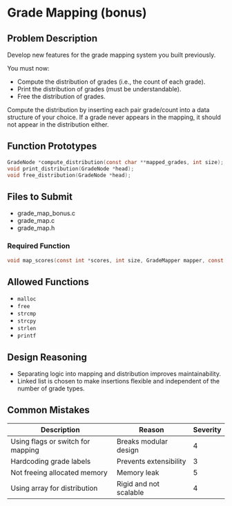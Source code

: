 # Grade Mapping (bonus)

## Problem Description

Develop new features for the grade mapping system you built previously.

You must now:

- Compute the distribution of grades (i.e., the count of each grade).
- Print the distribution of grades (must be understandable).
- Free the distribution of grades.

Compute the distribution by inserting each pair grade/count into a data structure of your choice. If a grade never appears in the mapping, it should not appear in the distribution either.

## Function Prototypes

```c
GradeNode *compute_distribution(const char **mapped_grades, int size);
void print_distribution(GradeNode *head);
void free_distribution(GradeNode *head);
```

## Files to Submit

- grade_map_bonus.c  
- grade_map.c  
- grade_map.h  

### Required Function

```c
void map_scores(const int *scores, int size, GradeMapper mapper, const char **mapped_grades);
```

## Allowed Functions

- `malloc`  
- `free`  
- `strcmp`  
- `strcpy`  
- `strlen`  
- `printf`

## Design Reasoning

- Separating logic into mapping and distribution improves maintainability.
- Linked list is chosen to make insertions flexible and independent of the number of grade types.

## Common Mistakes

| Description | Reason | Severity |
|-------------|--------|----------|
| Using flags or switch for mapping | Breaks modular design | 4 |
| Hardcoding grade labels | Prevents extensibility | 3 |
| Not freeing allocated memory | Memory leak | 5 |
| Using array for distribution | Rigid and not scalable | 4 |
